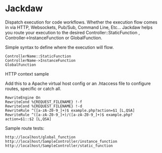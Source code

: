 # Jackdaw

Dispatch execution for code workflows. Whether the execution flow comes in via HTTP, Websockets, Pub/Sub, Command Line, Etc... Jackdaw helps you route your execution to the desired Controller::StaticFunction , Controller->InstanceFunction or GlobalFunction.

Simple syntax to define where the execution will flow.

	ControllerName::StaticFunction
	ControllerName->InstanceFunction
	GlobalFunction

HTTP context sample 

Add this to a Apache virtual host config or an .htaccess file to configure routes, specific or catch all.

    RewriteEngine On
    RewriteCond %{REQUEST_FILENAME} !-f
    RewriteCond %{REQUEST_FILENAME} !-d
    RewriteRule ^([a-zA-Z0-9_]+)$ example.php?action=$1 [L,QSA]
    RewriteRule ^([a-zA-Z0-9_]+)/([a-zA-Z0-9_]+)$ example.php?action=$1::$2 [L,QSA]


Sample route tests:

	http://localhost/global_function
	http://localhost/SampleController/instance_function
	http://localhost/SampleController/static_function
